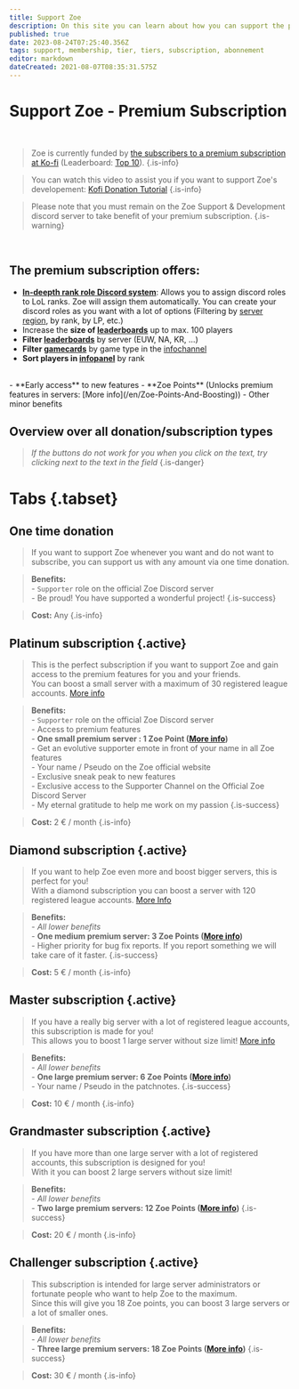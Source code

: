 ```yaml
---
title: Support Zoe
description: On this site you can learn about how you can support the project.
published: true
date: 2023-08-24T07:25:40.356Z
tags: support, membership, tier, tiers, subscription, abonnement
editor: markdown
dateCreated: 2021-08-07T08:35:31.575Z
---
```


# Support Zoe - Premium Subscription

<br>

> Zoe is currently funded by [the subscribers to a premium subscription at Ko-fi](https://zoe-discord-bot.ch/donate.html) (Leaderboard: [Top 10](https://ko-fi.com/kalunight/leaderboard)).
>{.is-info}

>You can watch this video to assist you if you want to support Zoe's developement: [Kofi Donation Tutorial](https://www.youtube.com/watch?v=9DSwPOWHDd8)
>{.is-info}

>Please note that you must remain on the Zoe Support & Development discord server to take benefit of your premium subscription.
>{.is-warning}


<br>

## The premium subscription offers:

-   **[In-deepth rank role Discord system](/en/features/rankroles)**: Allows you to assign discord roles to LoL ranks. Zoe will assign them automatically. You can create your discord roles as you want with a lot of options (Filtering by [server region](/en/terms/region), by rank, by LP, etc.)
-   Increase the **size of [leaderboards](/en/features/leaderboards)** up to max. 100 players
-   **Filter [leaderboards](/en/features/leaderboards)** by server (EUW, NA, KR, …)
-   **Filter [gamecards](/en/features/gamecards)** by game type in the [infochannel](/en/features/infoChannel)
-   **Sort players in [infopanel](/en/features/infoChannel)** by rank
<br>
-   **Early access** to new features
-   **Zoe Points** (Unlocks premium features in servers: [More info](/en/Zoe-Points-And-Boosting))
-   Other minor benefits
<br>

## Overview over all donation/subscription types
>*If the buttons do not work for you when you click on the text, try clicking next to the text in the field*
>{.is-danger}


# Tabs {.tabset}
## **One time donation**
>If you want to support Zoe whenever you want and do not want to subscribe, you can support us with any amount via one time donation. 

>**Benefits:** <br> - `Supporter` role on the official Zoe Discord server <br> - Be proud! You have supported a wonderful project!
> {.is-success}

>**Cost:** Any
>{.is-info}


## **Platinum subscription** {.active}
>This is the perfect subscription if you want to support Zoe and gain access to the premium features for you and your friends.<br>You can boost a small server with a maximum of 30 registered league accounts. [More info](/en/Zoe-Points-And-Boosting)

>**Benefits:**  <br> - `Supporter` role on the official Zoe Discord server<br> - Access to premium features <br>-   **One small premium server : 1 Zoe Point (**[**More info**](/en/Zoe-Points-And-Boosting)**)**<br>-   Get an evolutive supporter emote in front of your name in all Zoe features<br>-   Your name / Pseudo on the Zoe official website<br>-   Exclusive sneak peak to new features<br>-   Exclusive access to the Supporter Channel on the Official Zoe Discord Server<br>-   My eternal gratitude to help me work on my passion 
> {.is-success}

>**Cost:** 2 € / month
>{.is-info}


## **Diamond subscription** {.active}
>If you want to help Zoe even more and boost bigger servers, this is perfect for you! <br>With a diamond subscription you can boost a server with 120 registered league accounts. [More Info](/en/Zoe-Points-And-Boosting) 

>**Benefits:** <br> - *All lower benefits*<br>-   **One medium premium server: 3 Zoe Points (**[**More info**](/en/Zoe-Points-And-Boosting)**)**<br>-   Higher priority for bug fix reports. If you report something we will take care of it faster. 
> {.is-success}

>**Cost:** 5 € / month
>{.is-info}


## **Master subscription** {.active}
>If you have a really big server with a lot of registered league accounts, this subscription is made for you! <br>This allows you to boost 1 large server without size limit! [More info](/en/Zoe-Points-And-Boosting) 

>**Benefits:** <br> - *All lower benefits*<br>-   **One large premium server: 6 Zoe Points (**[**More info**](/en/Zoe-Points-And-Boosting)**)**<br>-   Your name / Pseudo in the patchnotes.
> {.is-success}

>**Cost:** 10 € / month
>{.is-info}


## **Grandmaster subscription** {.active}
>If you have more than one large server with a lot of registered accounts, this subscription is designed for you! <br>With it you can boost 2 large servers without size limit!

>**Benefits:** <br> - *All lower benefits*<br>-   **Two large premium servers: 12 Zoe Points (**[**More info**](/en/Zoe-Points-And-Boosting)**)**
> {.is-success}

>**Cost:** 20 € / month
>{.is-info}


## **Challenger subscription** {.active}
>This subscription is intended for large server administrators or fortunate people who want to help Zoe to the maximum.<br>Since this will give you 18 Zoe points, you can boost 3 large servers or a lot of smaller ones.

>**Benefits:** <br> - *All lower benefits*<br>-   **Three large premium servers: 18 Zoe Points (**[**More info**](/en/Zoe-Points-And-Boosting)**)**
> {.is-success}

>**Cost:** 30 € / month
>{.is-info}

